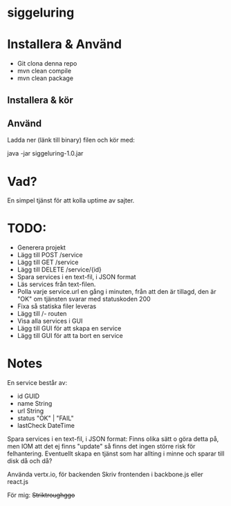 # siggeluring

# Installera & Använd
- Git clona denna repo
- mvn clean compile
- mvn clean package

## Installera & kör

## Använd
Ladda ner (länk till binary) filen och kör med:

java -jar siggeluring-1.0.jar

# Vad?

En simpel tjänst för att kolla uptime av sajter. 

# TODO:
- Generera projekt
- Lägg till POST /service
- Lägg till GET /service
- Lägg till DELETE /service/{id}
- Spara services i en text-fil, i JSON format
- Läs services från text-filen.
- Polla varje service.url en gång i minuten, från att den är tillagd, den är "OK" om tjänsten svarar med statuskoden 200
- Fixa så statiska filer leveras
- Lägg till /- routen
- Visa alla services i GUI
- Lägg till GUI för att skapa en service
- Lägg till GUI för att ta bort en service

# Notes

En service består av:
  - id GUID
  - name String
  - url String
  - status "OK" | "FAIL"
  - lastCheck DateTime

Spara services i en text-fil, i JSON format:
Finns olika sätt o göra detta på, men IOM att det ej finns "update" så finns det ingen större risk för felhantering.
Eventuellt skapa en tjänst som har allting i minne och sparar till disk då och då?


Använda vertx.io, för backenden
Skriv frontenden i backbone.js eller react.js


För mig:
~~Striktroughggo~~
